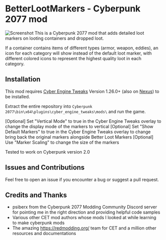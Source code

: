 # BetterLootMarkers - Cyberpunk 2077 mod

![Screenshot](screenshot.png "BetterLootMarkers Mod")
This is a Cyberpunk 2077 mod that adds detailed loot markers on looting containers and dropped loot.

If a container contains items of different types (armor, weapon, eddies), an icon for each category will show instead of the default loot marker, with different colored icons to represent the highest quality loot in each category.

## Installation

This mod requires [Cyber Engine Tweaks](https://github.com/yamashi/CyberEngineTweaks) Version 1.26.0+ (also on [Nexus](https://www.nexusmods.com/cyberpunk2077/mods/107)) to be installed.

Extract the entire repository into `Cyberpunk 2077\bin\x64\plugins\cyber_engine_tweaks\mods\` and run the game.

[Optional] Set "Vertical Mode" to true in the Cyber Engine Tweaks overlay to change the display mode of the markers to vertical
[Optional] Set "Show Default Markers" to true in the Cyber Engine Tweaks overlay to change bring back the original markers alongside Better Loot Markers
[Optional] Use "Marker Scaling" to change the size of the markers

Tested to work on Cyberpunk version 2.0

## Issues and Contributions

Feel free to open an issue if you encounter a bug or suggest a pull request.

## Credits and Thanks

- psiberx from the Cyberpunk 2077 Modding Community Discord server for pointing me in the right direction and providing helpful code samples
- Various other CET mod authors whose mods I looked at while learning to make cyberpunk mods
- The amazing https://redmodding.org/ team for CET and a million other resources and documentations
